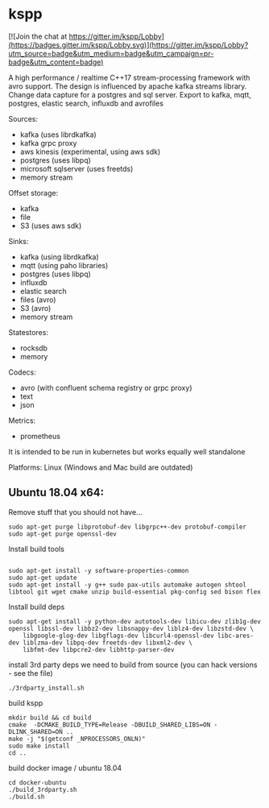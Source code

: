 kspp
=========

[![Join the chat at https://gitter.im/kspp/Lobby](https://badges.gitter.im/kspp/Lobby.svg)](https://gitter.im/kspp/Lobby?utm_source=badge&utm_medium=badge&utm_campaign=pr-badge&utm_content=badge)

A high performance / realtime C++17 stream-processing framework with avro support. The design is influenced by apache kafka streams library. Change data capture for a postgres and sql server. Export to kafka, mqtt, postgres, elastic search, influxdb and avrofiles

Sources:
- kafka (uses librdkafka)
- kafka grpc proxy
- aws kinesis (experimental, using aws sdk) 
- postgres (uses libpq)
- microsoft sqlserver (uses freetds) 
- memory stream

Offset storage:
- kafka
- file
- S3 (uses aws sdk)
 
Sinks:
- kafka (using librdkafka)
- mqtt (using paho libraries)
- postgres (uses libpq)
- influxdb 
- elastic search
- files (avro)
- S3 (avro)
- memory stream

Statestores:
- rocksdb
- memory

Codecs:
- avro (with confluent schema registry or grpc proxy)
- text
- json

Metrics:
- prometheus

It is intended to be run in kubernetes but works equally well standalone

Platforms: Linux (Windows and Mac build are outdated)


## Ubuntu 18.04 x64:

Remove stuff that you should not have...
```
sudo apt-get purge libprotobuf-dev libgrpc++-dev protobuf-compiler
sudo apt-get purge openssl-dev
```

Install build tools
```

sudo apt-get install -y software-properties-common
sudo apt-get update
sudo apt-get install -y g++ sudo pax-utils automake autogen shtool libtool git wget cmake unzip build-essential pkg-config sed bison flex
```

Install build deps
```
sudo apt-get install -y python-dev autotools-dev libicu-dev zlib1g-dev openssl libssl-dev libbz2-dev libsnappy-dev liblz4-dev libzstd-dev \
    libgoogle-glog-dev libgflags-dev libcurl4-openssl-dev libc-ares-dev liblzma-dev libpq-dev freetds-dev libxml2-dev \
    libfmt-dev libpcre2-dev libhttp-parser-dev 

```

install 3rd party deps we need to build from source  (you can hack versions - see the file)
```
./3rdparty_install.sh 

```

build kspp
```
mkdir build && cd build
cmake  -DCMAKE_BUILD_TYPE=Release -DBUILD_SHARED_LIBS=ON -DLINK_SHARED=ON ..
make -j "$(getconf _NPROCESSORS_ONLN)"
sudo make install
cd ..
```

build docker image / ubuntu 18.04
```
cd docker-ubuntu
./build_3rdparty.sh
./build.sh
```

